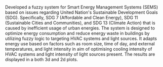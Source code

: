 Developed a fuzzy system for Smart Energy Management Systems (SEMS) based on issues regarding United Nation's Sustainable Development Goals (SDG).
Specifically, SDG 7 (Affordable and Clean Energy), SDG 11 (Sustainable Cities and Communities), and SDG 13 (Climate Action) that is caused by inefficient usage of urban energies.
The system is designed to optimize energy consumption and reduce energy waste in buildings by utilizing fuzzy logic to targeting HVAC systems and light sources.
It adapts energy use based on factors such as room size, time of day, and external temperatures, and light intensity in aim of optimising cooling intensity of HVAC systems and light intensity of light sources present.
The results are displayed in a both 3d and 2d plots.
